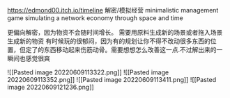 https://edmond00.itch.io/timeline
解密/模拟经营 minimalistic management game simulating a network economy through space and time

更偏向解密，因为物资不会随时间增长。
需要用原料生成新的场景或者拖入场景生成新的物资
有时候玩的很郁闷，因为有的规划让你不得不改动很多东西的位置，但定了的东西移动起来伤筋动骨。需要想想怎么改善这一点.不过解出来的一瞬间也感觉很爽


![[Pasted image 20220609113322.png]]
![[Pasted image 20220609113352.png]]
![[Pasted image 20220609113411.png]]
![[Pasted image 20220609121236.png]]